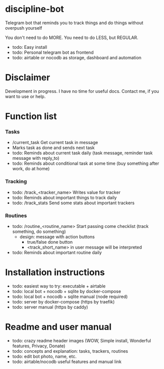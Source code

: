 # discipline-bot
Telegram bot that reminds you to track things and do things without overpush yourself

You don't need to do MORE. You need to do LESS, but REGULAR.

- todo: Easy install
- todo: Personal telegram bot as frontend
- todo: airtable or nocodb as storage, dashboard and automation

# Disclaimer
Development in progress. I have no time for useful docs. Contact me, if you want to use or help.

# Function list

### Tasks
- /current_task Get current task in message
- Marks task as done and sends next task
- todo: Reminds about current task daily (task message, reminder task message with reply_to)
- todo: Reminds about conditional task at some time (buy something after work, do at home)

### Tracking
- todo: /track_<tracker_name> <value> Writes value for tracker
- todo: Reminds about important things to track daily
- todo: /track_stats Send some stats about important trackers

### Routines
- todo: /routine_<routine_name> Start passing come checklist (track something, do something)
  - design: message with action buttons
    - true/false done button
    - <track_short_name> <value> in user message will be interpreted
- todo: Reminds about important routine daily

# Installation instructions

- todo: easiest way to try: executable + airtable
- todo: local bot + nocodb + sqlite by docker-compose
- todo: local bot + nocodb + sqlite manual (node required)
- todo: server by docker-compose (https by traefik)
- todo: server manual (https by caddy)

# Readme and user manual

- todo: crazy readme header images (WOW, Simple install, Wonderful features, Privacy, Donate)
- todo: concepts and explanation: tasks, trackers, routines
- todo: edit bot photo, name, etc.
- todo: airtable/nocodb useful features and manual link
